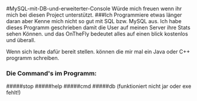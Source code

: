 #MySQL-mit-DB-und-erweiterter-Console
Würde mich freuen wenn ihr mich bei diesen Project unterstützt.
###Ich Programmiere etwas länger daran aber Kenne mich nicht so gut mit SQL bzw. MySQL aus.
Ich habe dieses Programm geschrieben damit die User auf meinen Server ihre Stats sehen Können.
und das OnTheFly bedeutet alles auf einen blick kostenlos und überall.

Wenn sich leute dafür bereit stellen. können die mir mal ein Java oder C++ programm schreiben.

### Die Command's im Programm:

#####stop
#####help
#####cmd
#####db (funktioniert nicht jar oder exe fehlt!)
